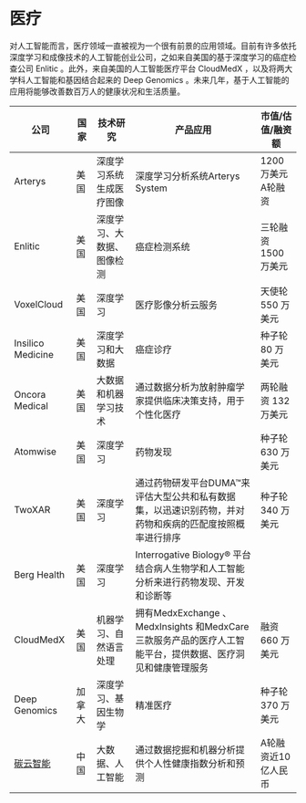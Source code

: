 # 医疗

对人工智能而言，医疗领域一直被视为一个很有前景的应用领域。目前有许多依托深度学习和成像技术的人工智能创业公司，之如来自美国的基于深度学习的癌症检查公司 Enlitic 。此外，来自美国的人工智能医疗平台 CloudMedX ，以及将两大学科人工智能和基因结合起来的 Deep Genomics 。未来几年，基于人工智能的应用将能够改善数百万人的健康状况和生活质量。

公司|国家|技术研究|产品应用|市值/估值/融资额
---|---|---|---|---
Arterys|美国|深度学习系统生成医疗图像|深度学习分析系统Arterys System|1200万美元A轮融资
Enlitic|美国|深度学习、大数据、图像检测|癌症检测系统|三轮融资 1500 万美元
VoxelCloud|美国|深度学习|医疗影像分析云服务|天使轮 550 万美元
Insilico Medicine|美国|深度学习和大数据|癌症诊疗|种子轮 80 万美元
Oncora Medical|美国|大数据和机器学习技术|通过数据分析为放射肿瘤学家提供临床决策支持，用于个性化医疗|两轮融资 132 万美元
Atomwise|美国|深度学习|药物发现|种子轮 630 万美元
TwoXAR|美国|深度学习|通过药物研发平台DUMA™来评估大型公共和私有数据集，以迅速识别药物，并对药物和疾病的匹配度按照概率进行排序|种子轮 340 万美元
Berg Health|美国|深度学习|Interrogative Biology® 平台结合病人生物学和人工智能分析来进行药物发现、开发和诊断等|
CloudMedX|美国|机器学习、自然语言处理|拥有MedxExchange 、MedxInsights 和MedxCare三款服务产品的医疗人工智能平台，提供数据、医疗洞见和健康管理服务|融资 660 万美元
Deep Genomics|加拿大|深度学习、基因生物学|精准医疗|种子轮 370 万美元
[碳云智能](https://www.icarbonx.com/)|中国|大数据、人工智能|通过数据挖掘和机器分析提供个人性健康指数分析和预测|A轮融资近10亿人民币
